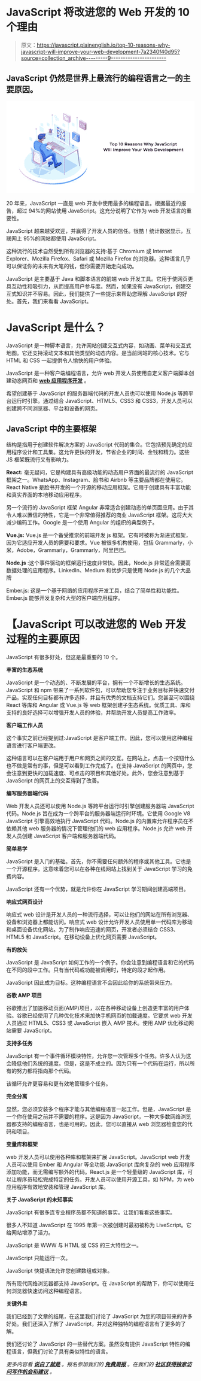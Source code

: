 # JavaScript 将改进您的 Web 开发的 10 个理由

> 原文：<https://javascript.plainenglish.io/top-10-reasons-why-javascript-will-improve-your-web-development-7a2340f40d95?source=collection_archive---------9----------------------->

## JavaScript 仍然是世界上最流行的编程语言之一的主要原因。

![](img/4bf1d1da615263a50cc9167fbc2a8fb5.png)

20 年来，JavaScript 一直是 web 开发中使用最多的编程语言。根据最近的报告，超过 94%的网站使用 JavaScript。这充分说明了它作为 web 开发语言的重要性。

JavaScript 越来越受欢迎，并赢得了开发人员的信任。很酷！统计数据显示，互联网上 95%的网站都使用 JavaScript。

这种流行的技术自然受到所有浏览器的支持:基于 Chromium 或 Internet Explorer、Mozilla Firefox、Safari 或 Mozilla Firefox 的浏览器。这种语言几乎可以保证你的未来有大笔的钱，但你需要开始走向成功。

JavaScript 是主要基于 Java 和脚本语言的前端 web 开发工具。它用于使网页更具互动性和吸引力，从而提高用户参与度。然而，如果没有 JavaScript，创建交互式知识并不容易。因此，我们提供了一些提示来帮助您理解 JavaScript 的好处。首先，我们来看看 JavaScript。

# **JavaScript 是什么？**

JavaScript 是一种脚本语言，允许网站创建交互式内容，如动画、菜单和交互式地图。它还支持滚动文本和其他类型的动态内容。是当前网站的核心技术。它与 HTML 和 CSS 一起提供令人愉快的用户体验。

JavaScript 是一种客户端编程语言，允许 web 开发人员使用自定义客户端脚本创建动态网页和 [**web 应用程序开发**](https://www.cisin.com/service/web-development-services.htm) 。

希望创建基于 JavaScript 的服务器端代码的开发人员也可以使用 Node.js 等跨平台运行时引擎。通过结合 JavaScript、HTML5、CSS3 和 CSS3，开发人员可以创建跨不同浏览器、平台和设备的网页。

## **JavaScript 中的主要框架**

结构是指用于创建软件解决方案的 JavaScript 代码的集合。它包括预先确定的应用程序设计和工具集。这允许更快的开发，节省企业的时间、金钱和精力。这些 JS 框架既流行又有影响力。

**React:** 毫无疑问，它是构建具有高级功能的动态用户界面的最流行的 JavaScript 框架之一。WhatsApp、Instagram、脸书和 Airbnb 等主要品牌都在使用它。React Native 是脸书开发的一个开源的移动应用框架。它用于创建具有丰富功能和真实界面的本地移动应用程序。

另一个流行的 JavaScript 框架 Angular 非常适合创建动态的单页面应用。由于其令人难以置信的特性，它是一个非常值得推荐的商业 JavaScript 框架。这将大大减少编码工作。Google 是一个使用 Angular 的组织的典型例子。

**Vue.js:** Vue.js 是一个备受推崇的前端开发 js 框架。它有时被称为渐进式框架，因为它适应开发人员的需要和要求。Vue 被很多机构使用，包括 Grammarly，小米，Adobe，Grammarly，Grammarly，阿里巴巴。

**Node.js** :这个事件驱动的框架运行速度非常快。因此，Node.js 非常适合需要高数据处理的应用程序。LinkedIn、Medium 和优步只是使用 Node.js 的几个大品牌

Ember.js: 这是一个基于网络的应用程序开发工具，结合了简单性和功能性。Ember.js 能够开发复杂和大型的客户端应用程序。

# 【JavaScript 可以改进您的 Web 开发过程的主要原因

JavaScript 有很多好处，但这是最重要的 10 个。

**丰富的生态系统**

JavaScript 是一个动态的、不断发展的平台，拥有一个不断增长的生态系统。JavaScript 和 npm 带来了一系列软件包，可以帮助您专注于业务目标并快速交付产品。实现任何目标都有许多选择，并且有优秀的文档支持它们。您甚至可以围绕 React 等库和 Angular 或 Vue.js 等 web 框架创建子生态系统。优质工具、库和支持的良好选择可以增强开发人员的体验，并帮助开发人员提高工作效率。

**客户端工作人员**

这个事实之前已经提到过:JavaScript 是客户端工作。因此，您可以使用这种编程语言进行客户端更改。

这种语言可以在客户端用于用户和网页之间的交互。在网站上，点击一个按钮什么也不做是常有的事，但是可以看到工作完成了。在支持 JavaScript 的网页中，您会注意到更快的加载速度、可点击的项目和其他好处。此外，您会注意到基于 JavaScript 的网页上的交互得到了改善。

**编写服务器端代码**

Web 开发人员还可以使用 Node.js 等跨平台运行时引擎创建服务器端 JavaScript 代码。Node.js 旨在成为一个跨平台的服务器端运行时环境。它使用 Google V8 JavaScript 引擎高效地执行 JavaScript 代码。Node.js 的内置库允许程序员在不依赖其他 web 服务器的情况下管理他们的 web 应用程序。Node.js 允许 web 开发人员创建 JavaScript 客户端和服务器端代码。

**简单易学**

JavaScript 是入门的基础。首先，你不需要任何额外的程序或其他工具。它也是一个开源程序。这意味着您可以在各种在线网站上找到关于 JavaScript 学习的免费内容。

JavaScript 还有一个优势，就是允许你在 JavaScript 学习期间创建高端项目。

**响应式网页设计**

响应式 web 设计是开发人员的一种流行选择，可以让他们的网站在所有浏览器、设备和浏览器上都能访问。响应式 web 设计允许开发人员使用单一代码库为移动和桌面设备优化网站。为了制作响应迅速的网页，开发者必须结合 CSS3、HTML5 和 JavaScript。在移动设备上优化网页需要 JavaScript。

**有的放矢**

JavaScript 是 JavaScript 如何工作的一个例子。你会注意到编程语言和它的代码在不同的段中工作。只有当代码或功能被调用时，特定的段才起作用。

JavaScript 因此成为目标。这种编程语言不会因此给你的系统带来压力。

**谷歌 AMP 项目**

谷歌推出了加速移动页面(AMP)项目，以在各种移动设备上创造更丰富的用户体验。谷歌已经使用了几种优化技术来加快手机网页的加载速度。它要求 web 开发人员通过 HTML5、CSS3 或 JavaScript 嵌入 AMP 技术。使用 AMP 优化移动网站需要 JavaScript。

**支持多任务**

JavaScript 有一个事件循环模块特性，允许您一次管理多个任务。许多人认为这会降低他们系统的速度。但是，这是不成立的。因为只有一个代码在运行，所以所有的努力都将指向那个代码。

该循环允许更容易和更有效地管理多个任务。

**完全分离**

显然，您必须安装多个程序才能与其他编程语言一起工作。但是，JavaScript 是一个你在使用之前并不需要的程序。这是因为 JavaScript，一种大多数网络浏览器都支持的编程语言，也是可用的。因此，您可以直接从 web 浏览器检查您的代码和项目。

**变量库和框架**

web 开发人员可以使用各种库和框架来扩展 JavaScript。JavaScript web 开发人员可以使用 Ember 和 Angular 等全功能 JavaScript 库向复杂的 web 应用程序添加功能，而无需编写额外的代码。React.js 是一个轻量级的 JavaScript 库，可以让程序员轻松完成特定的任务。开发人员可以使用开源工具，如 NPM，为 web 应用程序有效地安装和管理 JavaScript 库。

**关于 JavaScript 的未知事实**

JavaScript 有很多连专业程序员都不知道的事实。让我们看看这些事实。

很多人不知道 JavaScript 在 1995 年第一次被创建时最初被称为 LiveScript。它给网站增添了活力。

JavaScript 是 WWW 与 HTML 或 CSS 的三大特性之一。

JavaScript 只能运行一次。

JavaScript 快捷语法允许您创建数组或对象。

所有现代网络浏览器都支持 JavaScript。在 JavaScript 的帮助下，你可以使用任何浏览器快速访问这种编程语言。

**关键外卖**

我们已经到了文章的结尾，在这里我们讨论了 JavaScript 为您的项目带来的许多好处。我们还深入了解了 JavaScript，并对这种独特的编程语言有了更多的了解。

我们还讨论了 JavaScript 的一些替代方案。虽然没有提供 JavaScript 特性的编程语言，但我们讨论了具有类似特性的语言。

*更多内容看* [***说白了就是***](http://plainenglish.io/) *。报名参加我们的* [***免费周报***](http://newsletter.plainenglish.io/) *。在我们的* [***社区获得独家访问写作机会和建议***](https://discord.gg/GtDtUAvyhW) *。*